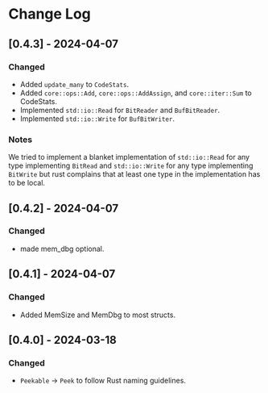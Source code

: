 # Change Log

## [0.4.3] - 2024-04-07

### Changed

* Added `update_many` to `CodeStats`.
* Added `core::ops::Add`, `core::ops::AddAssign`, and `core::iter::Sum` to CodeStats.
* Implemented `std::io::Read` for `BitReader` and `BufBitReader`.
* Implemented `std::io::Write` for `BufBitWriter`.

### Notes
We tried to implement a blanket implementation of `std::io::Read` for any type
implementing `BitRead` and `std::io::Write` for any type implementing `BitWrite`
but rust complains that at least one type in the implementation has to be local.

## [0.4.2] - 2024-04-07

### Changed

* made mem_dbg optional.


## [0.4.1] - 2024-04-07

### Changed

* Added MemSize and MemDbg to most structs.


## [0.4.0] - 2024-03-18

### Changed

* `Peekable` -> `Peek` to follow Rust naming guidelines.

